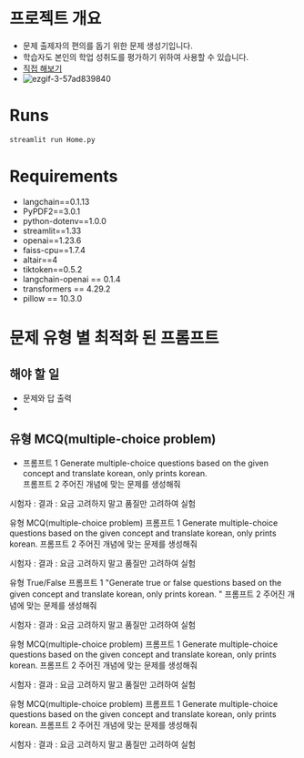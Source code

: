 # 프로젝트 개요
* 문제 출제자의 편의를 돕기 위한 문제 생성기입니다.
* 학습자도 본인의 학업 성취도를 평가하기 위하여 사용할 수 있습니다.
* [직접 해보기](https://hsu-quizgen.streamlit.app)
* ![ezgif-3-57ad839840](https://github.com/ShinHyun-soo/QuizGen/assets/69250097/b9e538bc-a675-4125-a4b0-8d96f60725dc)


# Runs
```python
streamlit run Home.py
```

# Requirements
* langchain==0.1.13
* PyPDF2==3.0.1
* python-dotenv==1.0.0
* streamlit==1.33
* openai==1.23.6
* faiss-cpu==1.7.4
* altair==4
* tiktoken==0.5.2
* langchain-openai == 0.1.4
* transformers == 4.29.2
* pillow == 10.3.0

# 문제 유형 별 최적화 된 프롬프트

## 해야 할 일 
* 문제와 답 출력
* 


## 유형 MCQ(multiple-choice problem)
* 프롬프트 1 Generate multiple-choice questions based on the given concept and translate korean, only prints korean.   
프롬프트 2 주어진 개념에 맞는 문제를 생성해줘 
 
시험자 : 
결과 :
요금 고려하지 말고 품질만 고려하여 실험

유형 MCQ(multiple-choice problem)
프롬프트 1 Generate multiple-choice questions based on the given concept and translate korean, only prints korean. 
프롬프트 2 주어진 개념에 맞는 문제를 생성해줘 

시험자 : 
결과 :
요금 고려하지 말고 품질만 고려하여 실험

유형 True/False
프롬프트 1 "Generate true or false questions based on the given concept and translate korean, only prints korean. "
프롬프트 2 주어진 개념에 맞는 문제를 생성해줘 

시험자 : 
결과 :
요금 고려하지 말고 품질만 고려하여 실험

유형 MCQ(multiple-choice problem)
프롬프트 1 Generate multiple-choice questions based on the given concept and translate korean, only prints korean. 
프롬프트 2 주어진 개념에 맞는 문제를 생성해줘 

시험자 : 
결과 :
요금 고려하지 말고 품질만 고려하여 실험

유형 MCQ(multiple-choice problem)
프롬프트 1 Generate multiple-choice questions based on the given concept and translate korean, only prints korean. 
프롬프트 2 주어진 개념에 맞는 문제를 생성해줘 

시험자 : 
결과 :
요금 고려하지 말고 품질만 고려하여 실험
